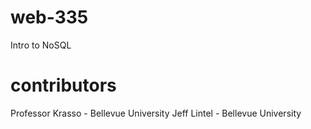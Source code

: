# web-335
Intro to NoSQL
# contributors
Professor Krasso - Bellevue University
Jeff Lintel - Bellevue University

